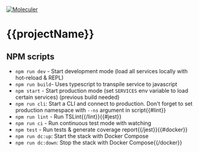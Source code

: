 [![Moleculer](https://img.shields.io/badge/Powered%20by-Moleculer-green.svg?colorB=0e83cd)](https://moleculer.services)

# {{projectName}}

## NPM scripts
- `npm run dev` - Start development mode (load all services locally with hot-reload & REPL)
- `npm run build`- Uses typescript to transpile service to javascript
- `npm start` - Start production mode (set `SERVICES` env variable to load certain services) (previous build needed)
- `npm run cli`: Start a CLI and connect to production. Don't forget to set production namespace with `--ns` argument in script{{#lint}}
- `npm run lint` - Run TSLint{{/lint}}{{#jest}}
- `npm run ci` - Run continuous test mode with watching
- `npm test` - Run tests & generate coverage report{{/jest}}{{#docker}}
- `npm run dc:up`: Start the stack with Docker Compose
- `npm run dc:down`: Stop the stack with Docker Compose{{/docker}}